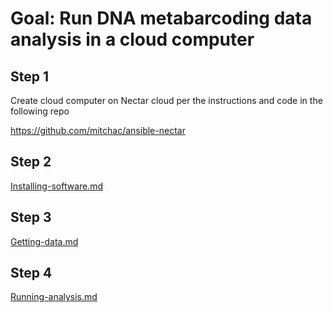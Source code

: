 # Goal: Run DNA metabarcoding data analysis in a cloud computer

## Step 1

Create cloud computer on Nectar cloud per the instructions and code in the following repo

https://github.com/mitchac/ansible-nectar

## Step 2

[Installing-software.md](Installing-software.md)

## Step 3

[Getting-data.md](Getting-data.md)

## Step 4

[Running-analysis.md](Running-analysis.md)
